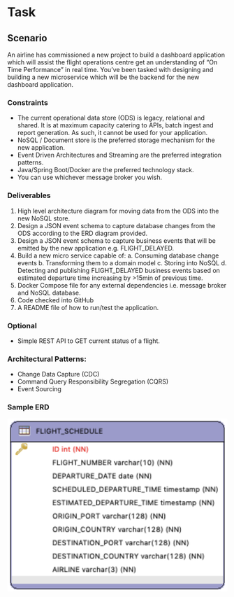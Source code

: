 # Task

## Scenario
An airline has commissioned a new project to build a dashboard application which will assist
the flight operations centre get an understanding of “On Time Performance” in real time.
You’ve been tasked with designing and building a new microservice which will be the
backend for the new dashboard application.

### Constraints
- The current operational data store (ODS) is legacy, relational and shared. It is at
maximum capacity catering to APIs, batch ingest and report generation. As such, it
cannot be used for your application.
- NoSQL / Document store is the preferred storage mechanism for the new
application.
- Event Driven Architectures and Streaming are the preferred integration patterns.
- Java/Spring Boot/Docker are the preferred technology stack.
- You can use whichever message broker you wish.

### Deliverables
1. High level architecture diagram for moving data from the ODS into the new NoSQL store.
2. Design a JSON event schema to capture database changes from the ODS according to the ERD diagram provided.
3. Design a JSON event schema to capture business events that will be emitted by the new application e.g. FLIGHT_DELAYED.
4. Build a new micro service capable of:
a. Consuming database change events
b. Transforming them to a domain model
c. Storing into NoSQL
d. Detecting and publishing FLIGHT_DELAYED business events based on estimated departure time increasing by >15min of previous time.
5. Docker Compose file for any external dependencies i.e. message broker and NoSQL database.
6. Code checked into GitHub
7. A README file of how to run/test the application.

### Optional
- Simple REST API to GET current status of a flight.

### Architectural Patterns:
- Change Data Capture (CDC)
- Command Query Responsibility Segregation (CQRS)
- Event Sourcing

### Sample ERD
![](docs/sample-erd.png)